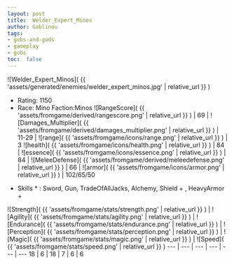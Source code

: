 ```yaml
---
layout: post
title:  Welder_Expert_Minos
author: Goblinou
tags:
- gobs-and-gods
- gameplay
- gobs
toc:  false
---
```


![Welder_Expert_Minos]( {{ 'assets/generated/enemies/welder_expert_minos.jpg' | relative_url }} )
- Rating: 1150
- Race: Mino  Faction:Minos
![RangeScore]( {{ 'assets/fromgame/derived/rangescore.png' | relative_url }} ) | 69 | ![Damages_Multiplier]( {{ 'assets/fromgame/derived/damages_multiplier.png' | relative_url }} ) | 11-29 | ![range]( {{ 'assets/fromgame/icons/range.png' | relative_url }} ) | 3
![health]( {{ 'assets/fromgame/icons/health.png' | relative_url }} ) | 84 | ![essence]( {{ 'assets/fromgame/icons/essence.png' | relative_url }} ) | 84 | ![MeleeDefense]( {{ 'assets/fromgame/derived/meleedefense.png' | relative_url }} ) | 66 | ![armor]( {{ 'assets/fromgame/icons/armor.png' | relative_url }} ) | 102/65/50
* Skills * : Sword, Gun, TradeOfAllJacks, Alchemy, Shield + , HeavyArmor + 

![Strength]( {{ 'assets/fromgame/stats/strength.png' | relative_url }} ) | ![Agility]( {{ 'assets/fromgame/stats/agility.png' | relative_url }} ) | ![Endurance]( {{ 'assets/fromgame/stats/endurance.png' | relative_url }} ) | ![Perception]( {{ 'assets/fromgame/stats/perception.png' | relative_url }} ) | ![Magic]( {{ 'assets/fromgame/stats/magic.png' | relative_url }} ) | ![Speed]( {{ 'assets/fromgame/stats/speed.png' | relative_url }} )
--- | --- | --- | --- | --- | ---
18 | 6 | 18 | 7 | 6 | 6
